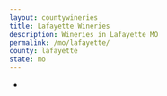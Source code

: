 ```yaml
---
layout: countywineries
title: Lafayette Wineries
description: Wineries in Lafayette MO
permalink: /mo/lafayette/
county: lafayette
state: mo
---
```

-
